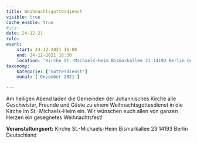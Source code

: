 ```yaml
---
title: Weihnachtsgottesdienst
visible: true
cache_enable: true
#ics: 
date: 24-12-21
rule: 
event:
	start: 24-12-2021 16:00
	end: 24-12-2021 16:30
	location: 'Kirche St.-Michaels-Heim Bismarkallee 23 14193 Berlin Deutschland'
taxonomy:
	kategorie: ['Gottesdienst']
	monat: ['Dezember 2021']

---
```

Am heiligen Abend laden die Gemeinden der Johannisches Kirche alle Geschwister, Freunde und Gäste zu einem Weihnachtsgottesdienst in die Kirche im St.-Michaels-Heim ein. Wir wünschen euch allen von ganzen Herzen ein gesegnetes Weihnachtsfest!



**Veranstaltungsort:** Kirche St.-Michaels-Heim
Bismarkallee 23
14193 Berlin
Deutschland


